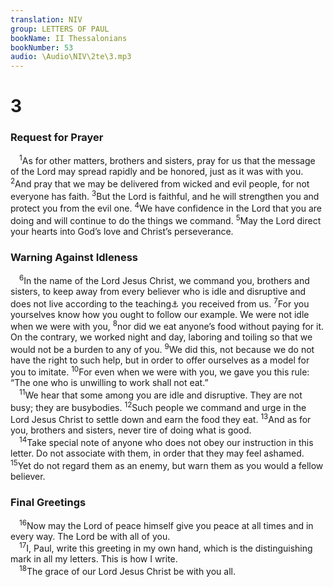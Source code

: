 ```yaml
---
translation: NIV
group: LETTERS OF PAUL
bookName: II Thessalonians 
bookNumber: 53
audio: \Audio\NIV\2te\3.mp3
---
```


<div class="title"><h1>3</h1><h3>Request for Prayer </h3></div>
<span class="verse 2te_3_1"> <sup>1</sup>As for other matters, brothers and sisters, pray for us that the message of the Lord may spread rapidly and be honored, just as it was with you. </span>
<span class="verse 2te_3_2"><sup>2</sup>And pray that we may be delivered from wicked and evil people, for not everyone has faith. </span>
<span class="verse 2te_3_3"><sup>3</sup>But the Lord is faithful, and he will strengthen you and protect you from the evil one. </span>
<span class="verse 2te_3_4"><sup>4</sup>We have confidence in the Lord that you are doing and will continue to do the things we command. </span>
<span class="verse 2te_3_5"><sup>5</sup>May the Lord direct your hearts into God’s love and Christ’s perseverance. <br/></span>
<div class="title"><h3>Warning Against Idleness </h3></div>
<span class="verse 2te_3_6"> <sup>6</sup>In the name of the Lord Jesus Christ, we command you, brothers and sisters, to keep away from every believer who is idle and disruptive and does not live according to the teaching<a data-toggle="tooltip" data-placement="bottom" title="Or tradition">⚓</a> you received from us. </span>
<span class="verse 2te_3_7"><sup>7</sup>For you yourselves know how you ought to follow our example. We were not idle when we were with you, </span>
<span class="verse 2te_3_8"><sup>8</sup>nor did we eat anyone’s food without paying for it. On the contrary, we worked night and day, laboring and toiling so that we would not be a burden to any of you. </span>
<span class="verse 2te_3_9"><sup>9</sup>We did this, not because we do not have the right to such help, but in order to offer ourselves as a model for you to imitate. </span>
<span class="verse 2te_3_10"><sup>10</sup>For even when we were with you, we gave you this rule: “The one who is unwilling to work shall not eat.” <br/></span>
<span class="verse 2te_3_11"> <sup>11</sup>We hear that some among you are idle and disruptive. They are not busy; they are busybodies. </span>
<span class="verse 2te_3_12"><sup>12</sup>Such people we command and urge in the Lord Jesus Christ to settle down and earn the food they eat. </span>
<span class="verse 2te_3_13"><sup>13</sup>And as for you, brothers and sisters, never tire of doing what is good. <br/></span>
<span class="verse 2te_3_14"> <sup>14</sup>Take special note of anyone who does not obey our instruction in this letter. Do not associate with them, in order that they may feel ashamed. </span>
<span class="verse 2te_3_15"><sup>15</sup>Yet do not regard them as an enemy, but warn them as you would a fellow believer. <br/></span>
<div class="title"><h3>Final Greetings </h3></div>
<span class="verse 2te_3_16"> <sup>16</sup>Now may the Lord of peace himself give you peace at all times and in every way. The Lord be with all of you. <br/></span>
<span class="verse 2te_3_17"> <sup>17</sup>I, Paul, write this greeting in my own hand, which is the distinguishing mark in all my letters. This is how I write. <br/></span>
<span class="verse 2te_3_18"> <sup>18</sup>The grace of our Lord Jesus Christ be with you all. <br/></span>

